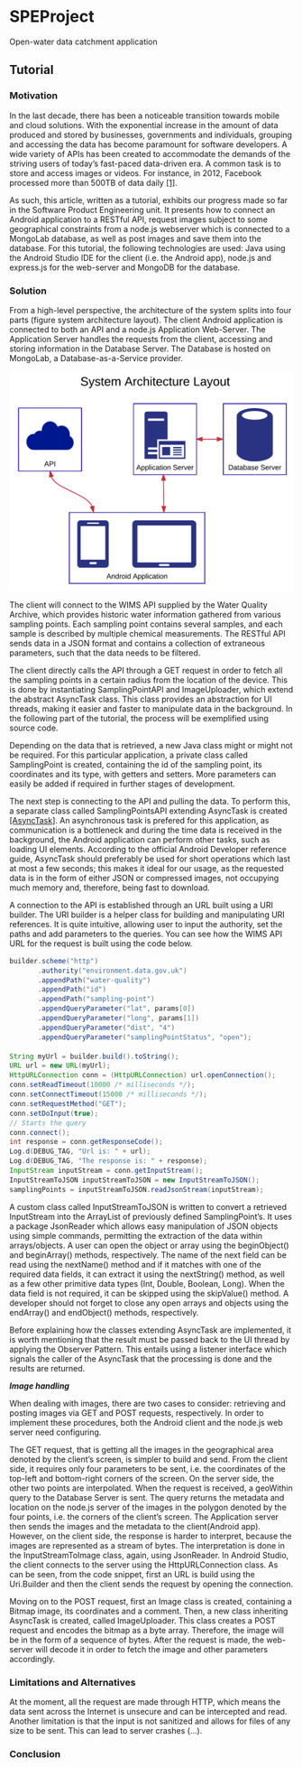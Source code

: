 # SPEProject
Open-water data catchment application

## Tutorial

### Motivation
In the last decade, there has been a noticeable transition towards mobile and cloud solutions. With the exponential increase in the amount of data produced and stored by businesses, governments and individuals, grouping and accessing the data has become paramount for software developers. A wide variety of APIs has been created to accommodate the demands of the striving users of today’s fast-paced data-driven era. A common task is to store and access images or videos. For instance, in 2012, Facebook processed more than 500TB of data daily [\[1\]](https://www.cnet.com/news/facebook-processes-more-than-500-tb-of-data-daily/).

As such, this article, written as a tutorial, exhibits our progress made so far in the Software Product Engineering unit. It presents how to connect an Android application to a RESTful API, request images subject to some geographical constraints from a node.js webserver which is connected to a MongoLab database, as well as post images and save them into the database. 
For this tutorial, the following technologies are used: Java using the Android Studio IDE for the client (i.e. the Android app), node.js and express.js for the web-server and MongoDB for the database.

### Solution

From a high-level perspective, the architecture of the system splits into four parts (figure system architecture layout). The client Android application is connected to both an API and a node.js Application Web-Server. The Application Server handles the requests from the client, accessing and storing information in the Database Server. The Database is hosted on MongoLab, a Database-as-a-Service provider.

![alt-text](https://github.com/alessio-b-zak/SPEProject/blob/feature-APIconnect/sysarchlayout.png?raw=true "System Architecture Layout")

The client will connect to the WIMS API supplied by the Water Quality Archive, which provides historic water information gathered from various sampling points. Each sampling point contains several samples, and each sample is described by multiple chemical measurements. The RESTful API sends data in a JSON format and contains a collection of extraneous parameters, such that the data needs to be filtered.

The client directly calls the API through a GET request in order to fetch all the sampling points in a certain radius from the location of the device. This is done by instantiating SamplingPointAPI and ImageUploader, which extend the abstract AsyncTask class. This class provides an abstraction for UI threads, making it easier and faster to manipulate data in the background. In the following part of the tutorial, the process will be exemplified using source code.

Depending on the data that is retrieved, a new Java class might or might not be required. For this particular application, a private class called SamplingPoint is created, containing the id of the sampling point, its coordinates and its type, with getters and setters. More parameters can easily be added if required in further stages of development.

The next step is connecting to the API and pulling the data. To perform this, a separate class called SamplingPointsAPI extending AsyncTask is created [\[AsyncTask\]](https://developer.android.com/reference/android/os/AsyncTask.html). An asynchronous task is prefered for this application, as communication is a bottleneck and during the time data is received in the background, the Android application can perform other tasks, such as loading UI elements. According to the official Android Developer reference guide, AsyncTask should preferably be used for short operations which last at most a few seconds; this makes it ideal for our usage, as the requested data is in the form of either JSON or compressed images, not occupying much memory and, therefore, being fast to download.
 
A connection to the API is established through an URL built using a URI builder. The URI builder is a helper class for building and manipulating URI references. It is quite intuitive, allowing user to input the authority, set the paths and add parameters to the queries. You can see how the WIMS API URL for the request is built using the code below. 

```java
builder.scheme("http")
       .authority("environment.data.gov.uk")
       .appendPath("water-quality")
       .appendPath("id")
       .appendPath("sampling-point")
       .appendQueryParameter("lat", params[0])
       .appendQueryParameter("long", params[1])
       .appendQueryParameter("dist", "4")
       .appendQueryParameter("samplingPointStatus", "open");

String myUrl = builder.build().toString();
URL url = new URL(myUrl);
HttpURLConnection conn = (HttpURLConnection) url.openConnection();
conn.setReadTimeout(10000 /* milliseconds */);
conn.setConnectTimeout(15000 /* milliseconds */);
conn.setRequestMethod("GET");
conn.setDoInput(true);
// Starts the query
conn.connect();
int response = conn.getResponseCode();
Log.d(DEBUG_TAG, "Url is: " + url);
Log.d(DEBUG_TAG, "The response is: " + response);
InputStream inputStream = conn.getInputStream();
InputStreamToJSON inputStreamToJSON = new InputStreamToJSON();
samplingPoints = inputStreamToJSON.readJsonStream(inputStream);
```

A custom class called InputStreamToJSON is written to convert a retrieved InputStream into the ArrayList of previously defined SamplingPoint’s. It uses a package JsonReader which allows easy manipulation of JSON objects using simple commands, permitting the extraction of the data within arrays/objects. A user can open the object or array using the beginObject() and beginArray() methods, respectively. The name of the next field can be read using the nextName() method and if it matches with one of the required data fields, it can extract it using the nextString() method, as well as a few other primitive data types (Int, Double, Boolean, Long). When the data field is not required, it can be skipped using the skipValue() method. A developer should not forget to close any open arrays and objects using the endArray() and endObject() methods, respectively.

Before explaining how the classes extending AsyncTask are implemented, it is worth mentioning that the result must be passed back to the UI thread by applying the Observer Pattern. This entails using a listener interface which signals the caller of the AsyncTask that the processing is done and the results are returned.

***Image handling***

When dealing with images, there are two cases to consider: retrieving and posting images via GET and POST requests, respectively. In order to implement these procedures, both the Android client and the node.js web server need configuring.

The GET request, that is getting all the images in the geographical area denoted by the client’s screen, is simpler to build and send. From the client side, it requires only four  parameters to be sent, i.e. the coordinates of the top-left and bottom-right corners of the screen. On the server side, the other two points are interpolated. When the request is received, a geoWithin query to the Database Server is sent. The query returns the metadata and location on the node.js server of the images in the polygon denoted by the four points, i.e. the corners of the client’s screen. The Application server then sends the images and the metadata to the client(Android app). However, on the client side, the response is harder to interpret, because the images are represented as a stream of bytes. The interpretation is done in the InputStreamToImage class, again, using JsonReader.
In Android Studio, the client connects to the server using the HttpURLConnection class. As can be seen, from the code snippet, first an URL is build using the Uri.Builder and then the client sends the request by opening the connection.


Moving on to the POST request, first an Image class is created, containing a Bitmap image, its coordinates and a comment. Then, a new class inheriting AsyncTask is created, called ImageUploader. This class creates a POST request and encodes the bitmap as a byte array. Therefore, the image will be in the form of a sequence of bytes. After the request is made, the web-server will decode it in order to fetch the image and other parameters accordingly.

### Limitations and Alternatives
At the moment, all the request are made through HTTP, which means the data sent across the Internet is unsecure and can be intercepted and read. Another limitation is that the input is not sanitized and allows for files of any size to be sent. This can lead to server crashes (...).

### Conclusion
